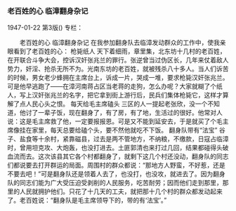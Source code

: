 ### 老百姓的心  临漳翻身杂记

1947-01-22
第3版()
专栏：

　　老百姓的心
    临漳翻身杂记
    在我参加翻身队去临漳发动群众的工作中，使我亲眼看到了老百姓的心：
  枪毙纸人
    天下着细雨，章里集，北东坊十几村的老百姓，在开联合斗争大会，控诉汉奸张兆兰的罪行。张逆曾当过伪区长，几年来仗着敌人势力，奸淫、抢杀无所不为。光南东坊的老百姓，就被残杀八十多人。当人们诉苦的时候，男女老少蜂拥在主席台上，诉成一片，哭成一堆，要求枪毙汉奸张兆兰。可是他早逃跑了——在漳河南蒋占区当老蒋的走狗，怎么办呢？大家就糊了个纸人，写上汉奸张兆兰的名字，把它拿到街上游行后，民兵们集体枪毙它，这样才算解了点人民心头之恨。
  每天给毛主席磕头
    三区的人一提起老张欣，没一个不知道，他讨了一辈子饭，现在翻身了，有了房，有了地，生活过的很好。他常对人说：这是毛主席救了他，一定要报报恩。可是又不能到延安去，于是就买了个毛主席像挂在家里，每天总要给磕个头，要不然他就吃不下饭。
  翻身队带有“法宝”
    谷子、盐食等十余村，紧靠磁县，过去是两不管地方，不纳粮，不缴款，日寇占临漳时，曾用坦克攻、大炮轰，也没打进去。土匪郭清也来打过几回，结果都碰得头破血流而去。这次该县其它各个村都翻身了，就剩下这几个村还没动，翻身队的同志们都说要去打开群运的局面。周围村的群众都说：“那地方人野蛮，不好惹，还是不要去吧！”可是翻身队还是领着人去了，也没打，也没攻，就进去了。因为翻身队的同志们能为广大受压迫受剥削的人民服务，吃苦耐劳；因而他们走到那里，那里的人民就拥护他们。只花了十几天的工夫，就把那十几个村的群众都发动起来了。老百姓说：“翻身队是毛主席领导下的，带的有‘法宝’。”
